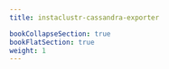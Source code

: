 ```yaml
---
title: instaclustr-cassandra-exporter

bookCollapseSection: true
bookFlatSection: true
weight: 1
---
```

